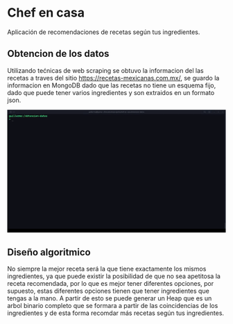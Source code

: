 # Chef en casa

Aplicación de recomendaciones de recetas según tus ingredientes.

## Obtencion de los datos
Utilizando tećnicas de web scraping se obtuvo la informacion del las recetas a traves del sitio https://recetas-mexicanas.com.mx/, se guardo la informacion en MongoDB dado que las recetas no tiene un esquema fijo, dado que puede tener varios ingredientes y son extraidos en un formato json.

![scraper](img/demo-craper.gif)



## Diseño algoritmico

No siempre la mejor receta será la que tiene exactamente los mismos ingredientes, ya que puede existir la posibilidad de que no sea apetitosa la receta recomendada, por lo que es mejor tener diferentes opciones, por supuesto, estas diferentes opciones tienen que tener ingredientes que tengas a la mano. A partir de esto se puede generar un Heap que es un arbol binario completo que se formara a partir de las coincidencias de los ingredientes y de esta forma recomdar más recetas según tus ingredientes.

